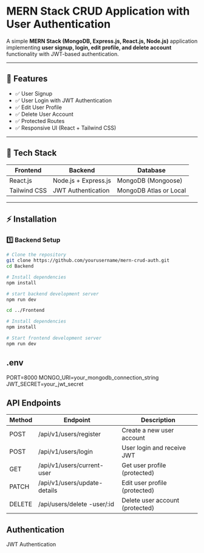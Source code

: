 # MERN Stack CRUD Application with User Authentication

A simple **MERN Stack (MongoDB, Express.js, React.js, Node.js)** application implementing **user signup, login, edit profile, and delete account** functionality with JWT-based authentication.

---

## 🚀 Features

- ✅ User Signup  
- ✅ User Login with JWT Authentication  
- ✅ Edit User Profile  
- ✅ Delete User Account  
- ✅ Protected Routes  
- ✅ Responsive UI (React + Tailwind CSS)

---

## 🧱 Tech Stack

| Frontend       | Backend              | Database          |
|--------------|----------------------|------------------|
| React.js     | Node.js + Express.js | MongoDB (Mongoose) |
| Tailwind CSS | JWT Authentication    | MongoDB Atlas or Local |

---

## ⚡️ Installation

### 1️⃣ Backend Setup

```bash
# Clone the repository
git clone https://github.com/yourusername/mern-crud-auth.git
cd Backend

# Install dependencies
npm install

# start backend development server
npm run dev

cd ../Frontend

# Install dependencies
npm install

# Start frontend development server
npm run dev

```

## .env

PORT=8000
MONGO_URI=your_mongodb_connection_string
JWT_SECRET=your_jwt_secret

## API Endpoints

| Method | Endpoint                    | Description                     |
| ------ | --------------------------- | ------------------------------- |
| POST   | /api/v1/users/register      | Create a new user account       |
| POST   | /api/v1/users/login         | User login and receive JWT      |
| GET    | /api/v1/users/current-user  | Get user profile (protected)    |
| PATCH  | /api/v1/users/update-details| Edit user profile (protected)   |
| DELETE | /api/users/delete -user/:id | Delete user account (protected) |

## Authentication

JWT Authentication


